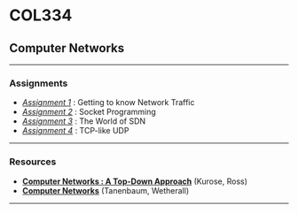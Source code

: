 # COL334
## Computer Networks
<hr>

### Assignments

- [*Assignment 1*](asgn1/) : Getting to know Network Traffic
- [*Assignment 2*](asgn2/) : Socket Programming
- [*Assignment 3*](asgn3/) : The World of SDN
- [*Assignment 4*](asgn4/) : TCP-like UDP

<hr>

### Resources
- [**Computer Networks : A Top-Down Approach**](resources/computer_networking_kurose.pdf) (Kurose, Ross)
- [**Computer Networks**](resources/computer_networks_tanenbaum.pdf) (Tanenbaum, Wetherall)
<hr>
